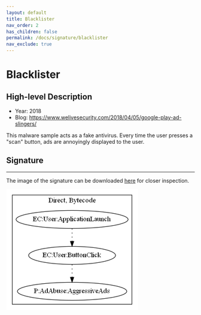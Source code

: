 ```yaml
---
layout: default
title: Blacklister
nav_order: 2
has_children: false
permalink: /docs/signature/blacklister
nav_exclude: true
---
```


# Blacklister

## High-level Description

* Year: 2018
* Blog: https://www.welivesecurity.com/2018/04/05/google-play-ad-slingers/

This malware sample acts as a fake antivirus. Every time the user presses a "scan" button, ads are annoyingly displayed to the user.

## Signature
---

The image of the signature can be downloaded [here](../../img/signatures/Blacklister.png) for closer inspection.

![](../../img/signatures/Blacklister.png)
